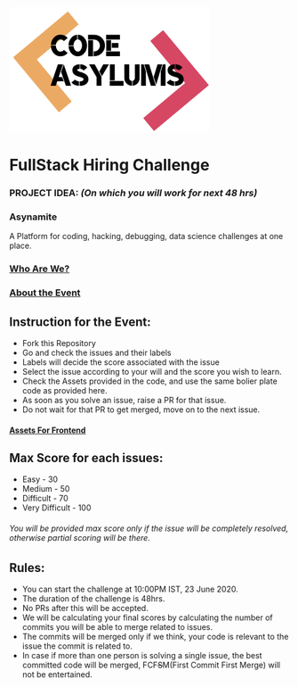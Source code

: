 ![CodeAsylums Logo](/logo.png)

# **FullStack Hiring Challenge**

### PROJECT IDEA: *(On which you will work for next 48 hrs)*
### **Asynamite** 
A Platform for coding, hacking, debugging, data science challenges at one place.

### [Who Are We?](https://www.codeasylums.com)

### [About the Event](https://github.com/codeasylums-bootcamp/CodeAsylums-Hiring-Challenge-FullStack/blob/master/HIRING%20CHALLENGE.pdf)

## Instruction for the Event:
- Fork this Repository 
- Go and check the issues and their labels
- Labels will decide the score associated with the issue
- Select the issue according to your will and the score you wish to learn.
- Check the Assets provided in the code, and use the same bolier plate code as provided here.
- As soon as you solve an issue, raise a PR for that issue.
- Do not wait for that PR to get merged, move on to the next issue.

#### [Assets For Frontend](https://github.com/codeasylums-bootcamp/CodeAsylums-Hiring-Challenge-FullStack/tree/master/Frontend/Assets-Frontend)


## Max Score for each issues:
- Easy - 30
- Medium - 50
- Difficult - 70 
- Very Difficult - 100
###### You will be provided max score only if the issue will be completely resolved, otherwise partial scoring will be there.

## Rules:
- You can start the challenge at 10:00PM IST, 23 June 2020.
- The duration of the challenge is 48hrs.
- No PRs after this will be accepted.
- We will be calculating your final scores by calculating the number of commits you will be able to merge related to issues.
- The commits will be merged only if we think, your code is relevant to the issue the commit is related to.
- In case if more than one person is solving a single issue, the best committed code will be merged, FCF~~S~~M(First Commit First Merge) will not be entertained.

